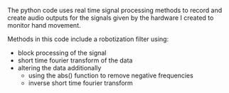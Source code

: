 The python code uses real time signal processing methods to record and create audio outputs for the signals given by the hardware I created to monitor hand movement. 

Methods in this code include a robotization filter using:
  * block processing of the signal
  * short time fourier transform of the data 
  * altering the data additionally 
     * using the abs() function to remove negative frequencies
     * inverse short time fourier transform 
